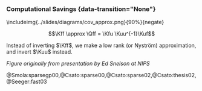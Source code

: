 ### Computational Savings {data-transition="None"}

\includeimg{../slides/diagrams/cov_approx.png}{90%}{negate}

$$\Kff \approx \Qff = \Kfu \Kuu^{-1}\Kuf$$

Instead of inverting $\Kff$, we make a low rank (or Nyström)
approximation, and invert $\Kuu$ instead.

*Figure originally from presentation by Ed Snelson at NIPS*


@Smola:sparsegp00,@Csato:sparse00,@Csato:sparse02,@Csato:thesis02,@Seeger:fast03

